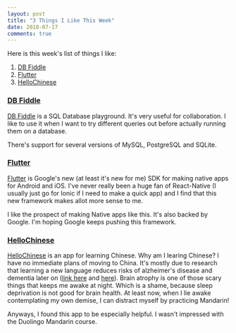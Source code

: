 ```yaml
---
layout: post
title: "3 Things I Like This Week"
date: 2018-07-17
comments: true
---
```


Here is this week's list of things I like:

1. [DB Fiddle](https://www.db-fiddle.com/)
2. [Flutter](https://flutter.io/)
3. [HelloChinese](http://www.hellochinese.cc/)

### [DB Fiddle](https://www.db-fiddle.com/)

[DB Fiddle](https://www.db-fiddle.com/) is a SQL Database playground. It's very useful for collaboration. I like to use it when I want to try different queries out before actually running them on a database.

There's support for several versions of MySQL, PostgreSQL and SQLite.

### [Flutter](https://flutter.io/)

[Flutter](https://flutter.io/) is Google's new (at least it's new for me) SDK for making native apps for Android and iOS. I've never really been a huge fan of React-Native (I usually just go for Ionic if I need to make a quick app) and I find that this new framework makes allot more sense to me. 

I like the prospect of making Native apps like this. It's also backed by Google. I'm hoping Google keeps pushing this framework.

### [HelloChinese](http://www.hellochinese.cc/)

[HelloChinese](http://www.hellochinese.cc/) is an app for learning Chinese. Why am I learing Chinese? I have no immediate plans of moving to China. It's mostly due to research that learning a new language reduces risks of alzheimer's disease and dementia later on ([link here](https://bigthink.com/ideafeed/learning-a-new-language-later-in-life-helps-keep-your-brain-healthy) and [here](http://www.dailymail.co.uk/health/article-5363123/Learning-language-protect-ALZHEIMERS.html)). Brain atrophy is one of those scary things that keeps me awake at night. Which is a shame, because sleep deprivation is not good for brain health. At least now, when I lie awake contemplating my own demise, I can distract myself by practicing Mandarin! 

Anyways, I found this app to be especially helpful. I wasn't impressed with the Duolingo Mandarin course.

